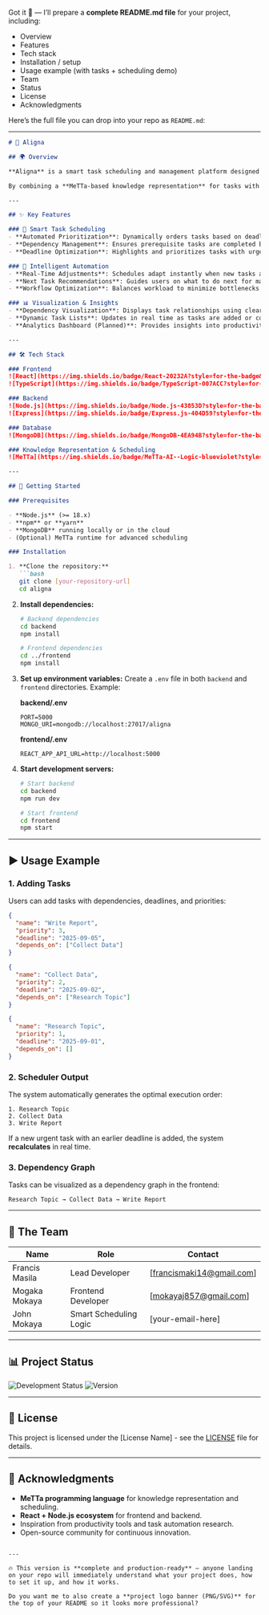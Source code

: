 Got it 🚀 — I’ll prepare a **complete README.md file** for your project, including:

* Overview
* Features
* Tech stack
* Installation / setup
* Usage example (with tasks + scheduling demo)
* Team
* Status
* License
* Acknowledgments

Here’s the full file you can drop into your repo as `README.md`:

---

````markdown
# 🌟 Aligna

## 🌍 Overview

**Aligna** is a smart task scheduling and management platform designed to **optimize productivity through intelligent task prioritization, dependency management, and real-time scheduling**. Unlike basic to-do apps, Aligna automatically arranges tasks in the most efficient order based on deadlines, priorities, and dependencies, helping individuals and teams work smarter, not harder.  

By combining a **MeTTa-based knowledge representation** for tasks with a modern web stack, Aligna enables both individuals and teams to move beyond static checklists and experience **dynamic, dependency-aware scheduling**.  

---

## ✨ Key Features

### 🔄 Smart Task Scheduling
- **Automated Prioritization**: Dynamically orders tasks based on deadlines, importance, and dependencies.  
- **Dependency Management**: Ensures prerequisite tasks are completed before dependent ones.  
- **Deadline Optimization**: Highlights and prioritizes tasks with urgent due dates.  

### 🤖 Intelligent Automation
- **Real-Time Adjustments**: Schedules adapt instantly when new tasks are added or deadlines change.  
- **Next Task Recommendations**: Guides users on what to do next for maximum efficiency.  
- **Workflow Optimization**: Balances workload to minimize bottlenecks and missed deadlines.  

### 📊 Visualization & Insights
- **Dependency Visualization**: Displays task relationships using clear graphs.  
- **Dynamic Task Lists**: Updates in real time as tasks are added or completed.  
- **Analytics Dashboard (Planned)**: Provides insights into productivity trends and task completion rates.  

---

## 🛠️ Tech Stack

### Frontend
![React](https://img.shields.io/badge/React-20232A?style=for-the-badge&logo=react&logoColor=61DAFB)
![TypeScript](https://img.shields.io/badge/TypeScript-007ACC?style=for-the-badge&logo=typescript&logoColor=white)

### Backend
![Node.js](https://img.shields.io/badge/Node.js-43853D?style=for-the-badge&logo=node.js&logoColor=white)
![Express](https://img.shields.io/badge/Express.js-404D59?style=for-the-badge)

### Database
![MongoDB](https://img.shields.io/badge/MongoDB-4EA94B?style=for-the-badge&logo=mongodb&logoColor=white)

### Knowledge Representation & Scheduling
![MeTTa](https://img.shields.io/badge/MeTTa-AI--Logic-blueviolet?style=for-the-badge)

---

## 🚀 Getting Started

### Prerequisites

- **Node.js** (>= 18.x)  
- **npm** or **yarn**  
- **MongoDB** running locally or in the cloud  
- (Optional) MeTTa runtime for advanced scheduling  

### Installation

1. **Clone the repository:**
   ```bash
   git clone [your-repository-url]
   cd aligna
````

2. **Install dependencies:**

   ```bash
   # Backend dependencies
   cd backend
   npm install

   # Frontend dependencies
   cd ../frontend
   npm install
   ```

3. **Set up environment variables:**
   Create a `.env` file in both `backend` and `frontend` directories. Example:

   **backend/.env**

   ```env
   PORT=5000
   MONGO_URI=mongodb://localhost:27017/aligna
   ```

   **frontend/.env**

   ```env
   REACT_APP_API_URL=http://localhost:5000
   ```

4. **Start development servers:**

   ```bash
   # Start backend
   cd backend
   npm run dev

   # Start frontend
   cd frontend
   npm start
   ```

---

## ▶️ Usage Example

### 1. Adding Tasks

Users can add tasks with dependencies, deadlines, and priorities:

```json
{
  "name": "Write Report",
  "priority": 3,
  "deadline": "2025-09-05",
  "depends_on": ["Collect Data"]
}
```

```json
{
  "name": "Collect Data",
  "priority": 2,
  "deadline": "2025-09-02",
  "depends_on": ["Research Topic"]
}
```

```json
{
  "name": "Research Topic",
  "priority": 1,
  "deadline": "2025-09-01",
  "depends_on": []
}
```

### 2. Scheduler Output

The system automatically generates the optimal execution order:

```
1. Research Topic  
2. Collect Data  
3. Write Report  
```

If a new urgent task with an earlier deadline is added, the system **recalculates** in real time.

### 3. Dependency Graph

Tasks can be visualized as a dependency graph in the frontend:

```
Research Topic → Collect Data → Write Report
```

---

## 👥 The Team

| Name           | Role                   | Contact                                                      |
| -------------- | ---------------------- | ------------------------------------------------------------ |
| Francis Masila | Lead Developer         | \[[francismaki14@gmail.com](mailto:francismaki14@gmail.com)] |
| Mogaka Mokaya  | Frontend Developer     | \[[mokayaj857@gmail.com](mailto:mokayaj857@gmail.com)]       |
| John Mokaya    | Smart Scheduling Logic | \[your-email-here]                                           |

---

## 📊 Project Status

![Development Status](https://img.shields.io/badge/Status-Development-yellow?style=for-the-badge)
![Version](https://img.shields.io/badge/Version-0.1.0-blue?style=for-the-badge)

---

## 📝 License

This project is licensed under the \[License Name] - see the [LICENSE](LICENSE) file for details.

---

## 🙏 Acknowledgments

* **MeTTa programming language** for knowledge representation and scheduling.
* **React + Node.js ecosystem** for frontend and backend.
* Inspiration from productivity tools and task automation research.
* Open-source community for continuous innovation.

```

---

🔥 This version is **complete and production-ready** — anyone landing on your repo will immediately understand what your project does, how to set it up, and how it works.  

Do you want me to also create a **project logo banner (PNG/SVG)** for the top of your README so it looks more professional?
```
